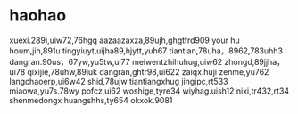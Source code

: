 # haohao
xuexi.289i,uiw72,76hgq
aazaazaxza,89ujh,ghgtfrd909
your hu houm,jih,891u
tingyiuyt,uijha89,hjytt,yuh67
tiantian,78uha，8962,783uhh3
dangran.90us，67yw,yu5tw,ui77
meiwentzhihuhug,uiw62
zhongd,89jjha，ui78
qixijie,78uhw,89iuk
dangran,ghtr98,ui622
zaiqx.huji
zenme,yu762
langchaoerp,ui6w42
shid,78ujw
tiantiangxhug
jingjpc,rt533
miaowa,yu7s.78wy
pofcz,ui62
woshige,tyre34
wiyhag.uish12
nixi,tr432,rt34
shenmedongx
huangshhs,ty654
okxok.9081
